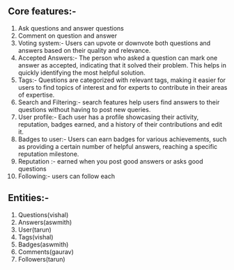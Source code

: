 ## Core features:- 
1. Ask questions and answer questions
2. Comment on question and answer
3. Voting system:- Users can upvote or downvote both questions and answers based on their quality and relevance.
4. Accepted Answers:- The person who asked a question can mark one answer as accepted, indicating that it solved their problem. This helps in quickly identifying the most helpful solution.
5. Tags:- Questions are categorized with relevant tags, making it easier for users to find topics of interest and for experts to contribute in their areas of expertise.
6. Search and Filtering:- search features help users find answers to their questions without having to post new queries.
7. User profile:- Each user has a profile showcasing their activity, reputation, badges earned, and a history of their contributions and edit it.
8. Badges to user:- Users can earn badges for various achievements, such as providing a certain number of helpful answers, reaching a specific reputation milestone.
9. Reputation :- earned when you post good answers or asks good questions 
10. Following:- users can follow each

## Entities:-
1. Questions(vishal)
2. Answers(aswmith)
3. User(tarun)
4. Tags(vishal)
5. Badges(aswmith)
6. Comments(gaurav)
7. Followers(tarun)